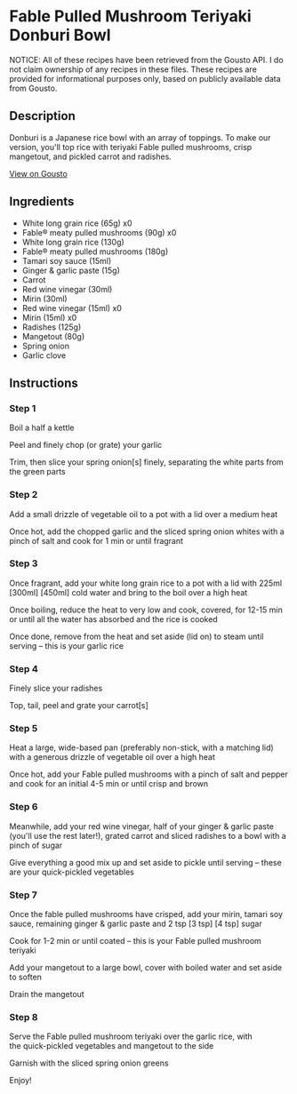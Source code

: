 # Fable Pulled Mushroom Teriyaki Donburi Bowl

NOTICE: All of these recipes have been retrieved from the Gousto API. I do not claim ownership of any recipes in these files. These recipes are provided for informational purposes only, based on publicly available data from Gousto.

## Description

Donburi is a Japanese rice bowl with an array of toppings. To make our version, you'll top rice with teriyaki Fable pulled mushrooms, crisp mangetout, and pickled carrot and radishes.

[View on Gousto](https://www.gousto.co.uk/recipes/cookbook/pulled-mushroom-teriyaki-donburi-bowl)

## Ingredients

- White long grain rice (65g) x0
- Fable® meaty pulled mushrooms (90g) x0
- White long grain rice (130g)
- Fable® meaty pulled mushrooms (180g)
- Tamari soy sauce (15ml)
- Ginger & garlic paste (15g)
- Carrot
- Red wine vinegar (30ml)
- Mirin (30ml)
- Red wine vinegar (15ml) x0
- Mirin (15ml) x0
- Radishes (125g)
- Mangetout (80g)
- Spring onion
- Garlic clove

## Instructions


### Step 1

Boil a half a kettle

Peel and finely chop (or grate) your garlic

Trim, then slice your spring onion[s] finely, separating the white parts from the green parts


### Step 2

Add a small drizzle of vegetable oil to a pot with a lid over a medium heat

Once hot, add the chopped garlic and the sliced spring onion whites with a pinch of salt and cook for 1 min or until fragrant


### Step 3

Once fragrant, add your white long grain rice to a pot with a lid with 225ml <span class="text-purple">[300ml]</span> <span class="text-danger">[450ml]</span> cold water and bring to the boil over a high heat

Once boiling, reduce the heat to very low and cook, covered, for 12-15 min or until all the water has absorbed and the rice is cooked

Once done, remove from the heat and set aside (lid on) to steam until serving – this is your garlic rice


### Step 4

Finely slice your radishes

Top, tail, peel and grate your carrot[s]


### Step 5

Heat a large, wide-based pan (preferably non-stick, with a matching lid) with a generous drizzle of vegetable oil over a high heat

Once hot, add your Fable pulled mushrooms with a pinch of salt and pepper and cook for an initial 4-5 min or until crisp and brown


### Step 6

Meanwhile, add your red wine vinegar, half of your ginger & garlic paste (you'll use the rest later!), grated carrot and sliced radishes to a bowl with a pinch of sugar

Give everything a good mix up and set aside to pickle until serving – these are your quick-pickled vegetables


### Step 7

Once the fable pulled mushrooms have crisped, add your mirin, tamari soy sauce, remaining ginger & garlic paste and 2 tsp <span class="text-purple"><span class="text-danger">[3 tsp]</span> [4 tsp]</span> sugar

Cook for 1-2 min or until coated – this is your Fable pulled mushroom teriyaki

Add your mangetout to a large bowl, cover with boiled water and set aside to soften

Drain the mangetout

### Step 8

Serve the Fable pulled mushroom teriyaki over the garlic rice, with the quick-pickled vegetables and mangetout to the side

Garnish with the sliced spring onion greens

Enjoy!

